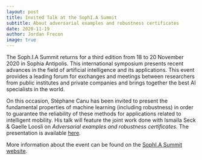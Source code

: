 ```yaml
---
layout: post
title: Invited Talk at the SophI.A Summit
subtitle: About adversarial examples and robustness certificates
date: 2020-11-19
author: Jordan Frecon
image: true
---
```



The Soph.I.A Summit returns for a third edition from 18 to 20 November 2020 in Sophia Antipolis. This international symposium presents recent advances in the field of artificial intelligence and its applications. This event provides a leading forum for exchanges and meetings between researchers from public institutes and private companies and brings together the best AI specialists in the world.


On this occasion, Stéphane Canu has been invited to present the fundamental properties of machine learning (including robustness) in order to guarantee the reliability of these methods for applications related to intelligent mobility. His talk will feature the joint work done with Ismaïla Seck & Gaelle Loosli on *Adversarial examples and robustness certificates*. The presentation is available [here](https://chaire-raimo.github.io/2020_SophiaSummit.pdf).


More information about the event can be found on the <a href="https://univ-cotedazur.fr/events-uca/sophia-summit">SophI.A Summit website</a>.


